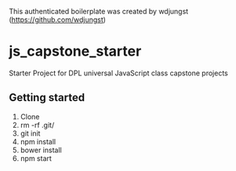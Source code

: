 This authenticated boilerplate was created by wdjungst (https://github.com/wdjungst)

# js_capstone_starter
Starter Project for DPL universal JavaScript class capstone projects

## Getting started
1. Clone
2. rm -rf .git/
3. git init
4. npm install
5. bower install
6. npm start
